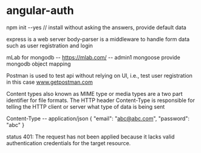# angular-auth

npm init --yes // install without asking the answers, provide default data

express is a web server
body-parser is a middleware to handle form data such as user registration and login

mLab for mongodb -- https://mlab.com/ -- admin1
mongoose provide mongodb object mapping

Postman is used to test api without relying on UI, i.e., test user registration in this case
www.getpostman.com

Content types also known as MIME type or media types are a two part identifier for file formats. The HTTP header Content-Type is responsible for telling the HTTP client or server what type of data is being sent

Content-Type -- application/json
{
	"email": "abc@abc.com",
	"password": "abc"
}

status 401: The request has not been applied because it lacks valid authentication credentials for the target resource.